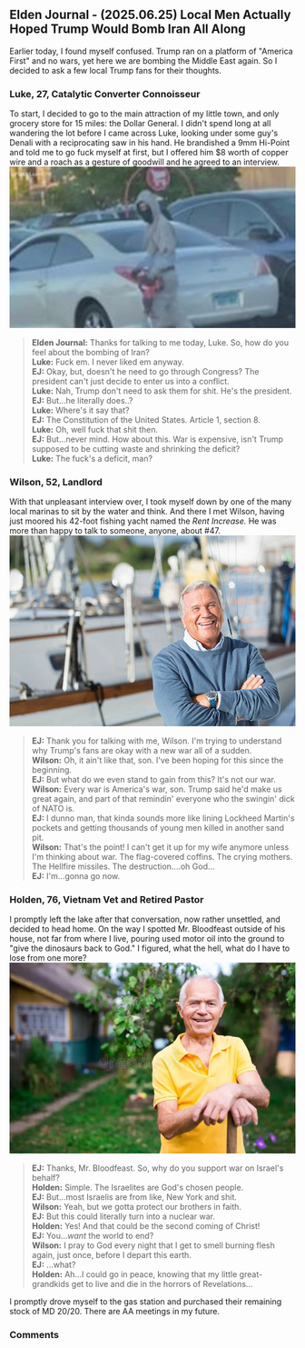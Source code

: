 ## Elden Journal - (2025.06.25) Local Men Actually Hoped Trump Would Bomb Iran All Along
Earlier today, I found myself confused. Trump ran on a platform of "America
First" and no wars, yet here we are bombing the Middle East again. So I decided
to ask a few local Trump fans for their thoughts.

### Luke, 27, Catalytic Converter Connoisseur
To start, I decided to go to the main attraction of my little town, and only
grocery store for 15 miles: the Dollar General. I didn't spend long at all
wandering the lot before I came across Luke, looking under some guy's Denali
with a reciprocating saw in his hand. He brandished a 9mm Hi-Point and told me
to go fuck myself at first, but I offered him $8 worth of copper wire and a
roach as a gesture of goodwill and he agreed to an interview.
![Luke](/img/stock/cc-thief.jpg)
>**Elden Journal:** Thanks for talking to me today, Luke. So, how do you feel
about the bombing of Iran? </br>
**Luke:** Fuck em. I never liked em anyway. </br>
**EJ:** Okay, but, doesn't he need to go through Congress? The president can't
just decide to enter us into a conflict. </br>
**Luke:** Nah, Trump don't need to ask them for shit. He's the president. </br>
**EJ:** But...he literally does..? </br>
**Luke:** Where's it say that? </br>
**EJ:** The Constitution of the United States. Article 1, section 8. </br>
**Luke:** Oh, well fuck that shit then. </br>
**EJ:** But...never mind. How about this. War is expensive, isn't Trump
supposed to be cutting waste and shrinking the deficit? </br>
**Luke:** The fuck's a deficit, man? </br>

### Wilson, 52, Landlord
With that unpleasant interview over, I took myself down by one of the many
local marinas to sit by the water and think. And there I met Wilson, having
just moored his 42-foot fishing yacht named the *Rent Increase.* He was more
than happy to talk to someone, anyone, about #47.
![Wilson](/img/stock/old-guy-yacht.jpg)
>**EJ:** Thank you for talking with me, Wilson. I'm trying to understand why
Trump's fans are okay with a new war all of a sudden. </br>
**Wilson:** Oh, it ain't like that, son. I've been hoping for this since the
beginning. </br>
**EJ:** But what do we even stand to gain from this? It's not our war. </br>
**Wilson:** Every war is America's war, son. Trump said he'd make us great
again, and part of that remindin' everyone who the swingin' dick of NATO is. </br>
**EJ:** I dunno man, that kinda sounds more like lining Lockheed Martin's
pockets and getting thousands of young men killed in another sand pit. </br>
**Wilson:** That's the point! I can't get it up for my wife anymore unless I'm
thinking about war. The flag-covered coffins. The crying mothers. The Hellfire
missiles. The destruction....oh God... </br>
**EJ:** I'm...gonna go now.

### Holden, 76, Vietnam Vet and Retired Pastor
I promptly left the lake after that conversation, now rather unsettled, and
decided to head home. On the way I spotted Mr. Bloodfeast outside of his house,
not far from where I live, pouring used motor oil into the ground to "give the
dinosaurs back to God." I figured, what the hell, what do I have to lose from
one more?
![Holden](/img/stock/old-guy-outside.jpg)
>**EJ:** Thanks, Mr. Bloodfeast. So, why do you support war on Israel's behalf? </br>
**Holden:** Simple. The Israelites are God's chosen people. </br>
**EJ:** But...most Israelis are from like, New York and shit. </br>
**Wilson:** Yeah, but we gotta protect our brothers in faith. </br>
**EJ:** But this could literally turn into a nuclear war. </br>
**Holden:** Yes! And that could be the second coming of Christ! </br>
**EJ:** You...*want* the world to end? </br>
**Wilson:** I pray to God every night that I get to smell burning flesh again,
just once, before I depart this earth. </br>
**EJ:** ...what? </br>
**Holden:** Ah...I could go in peace, knowing that my little great-grandkids
get to live and die in the horrors of Revelations...

I promptly drove myself to the gas station and purchased their remaining stock
of MD 20/20. There are AA meetings in my future.

### Comments
